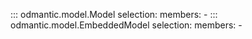 ::: odmantic.model.Model
    selection:
        members:
          -
::: odmantic.model.EmbeddedModel
    selection:
        members:
          -
